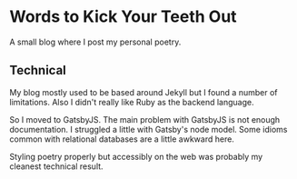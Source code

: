 # Words to Kick Your Teeth Out

A small blog where I post my personal poetry.

## Technical

My blog mostly used to be based around Jekyll but I found a number of
limitations.  Also I didn't really like Ruby as the backend language.

So I moved to GatsbyJS. The main problem with GatsbyJS is not enough
documentation.  I struggled a little with Gatsby's node model.  Some
idioms common with relational databases are a little awkward here.

Styling poetry properly but accessibly on the web was probably my
cleanest technical result.
